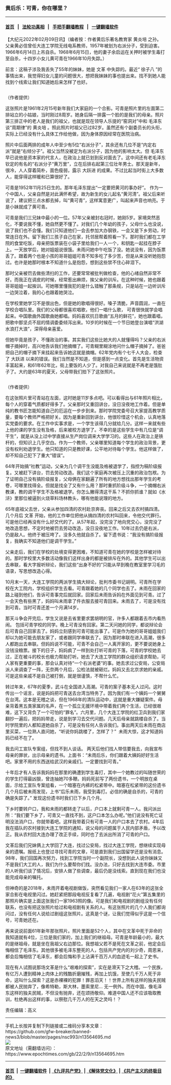 ### 黄后乐：可青，你在哪里？
------------------------

#### [首页](https://github.com/gfw-breaker/banned-news3/blob/master/README.md) &nbsp;&nbsp;|&nbsp;&nbsp; [法轮功真相](https://github.com/begood0513/basic/blob/master/README.md)  &nbsp;&nbsp;|&nbsp;&nbsp; [手把手翻墙教程](https://github.com/gfw-breaker/guides/wiki)  &nbsp;&nbsp;|&nbsp;&nbsp; [一键翻墙软件](https://github.com/gfw-breaker/nogfw/blob/master/README.md)  



<div><p>
 【大纪元2022年02月09日讯】（编者按：作者黄后乐著名教育家
 <ok href="https://www.epochtimes.com/gb/tag/%E9%BB%84%E7%82%8E%E5%9F%B9.html">
  黄炎培
 </ok>
 之孙。父亲黄必信曾任大连工学院无线电系教师，1957年被划为右派分子，受到迫害。1966年6月14日上吊自杀。1968年6月15日，他的妻子余启运在关押时被学生毒打至自杀，十四岁小女儿黄可青在1966年10月失踪。）
</p>
<p>
 前言：这稿子涉及我丢失了55年的妹妹，她是
 <ok href="https://www.epochtimes.com/gb/tag/%E6%96%87%E9%9D%A9.html">
  文革
 </ok>
 中失踪的。最近“
 <ok href="https://www.epochtimes.com/gb/tag/%E5%BE%90%E5%AD%90%E5%85%AB.html">
  徐子八
 </ok>
 ”的事情出来，我觉得妇女儿童的问题很大，想把我妹妹的事也提出来。找不到她人能找到个线索让我们知道她后来怎样了也好。
</p>
<p style="text-align: center;">
 <ok href="https://i.epochtimes.com/assets/uploads/2022/02/id13564727-ce18ba6307d5ce2113e11f3941748289.png">
  <img alt="" class="alignnone size-medium wp-image-13564727" src="https://i.epochtimes.com/assets/uploads/2022/02/id13564727-ce18ba6307d5ce2113e11f3941748289-450x299.png"/>
 </ok>
</p>
<p>
 （作者提供）
</p>
<p>
 这张照片是1961年2月15号新年我们大家庭的一个合影。可青是照片里的左面第二排站立的小姑娘，当时刚过8周岁。她身后隔一排露一个脸的是我们的母亲。照片第三排正中的老人是我们的祖父，也就是现在领导人乐提的“窑洞对”中和
 <ok href="https://www.epochtimes.com/gb/tag/%E6%AF%9B%E6%B3%BD%E4%B8%9C.html">
  毛泽东
 </ok>
 谈“周期律”的
 <ok href="https://www.epochtimes.com/gb/tag/%E9%BB%84%E7%82%8E%E5%9F%B9.html">
  黄炎培
 </ok>
 。照此照片时祖父已过82岁。虽然还有个副委员长的头衔，实际上已经没有什么具体工作给他做，因为身体原因经常在医院治病。
</p>
<p>
 照片中后面两排的成年人中至少有5位“右派分子”，其余还有几位不是“内定右派”就是“右倾分子”。祖父当然没被定为右派分子，因为他的影响太大。但
 <ok href="https://www.epochtimes.com/gb/tag/%E6%AF%9B%E6%B3%BD%E4%B8%9C.html">
  毛泽东
 </ok>
 早已说他是资本家的代言人，在政治上就已划到反对面去了。这中间还有老毛泽东钦定的有名的“右派分子“黄万里”，立在后排右起第三位壮年男士。那天是新年，很冷，人人穿着简朴，面色瘦弱，露示
 <ok href="https://www.epochtimes.com/gb/tag/%E5%A4%A7%E8%B7%83%E8%BF%9B.html">
  大跃进
 </ok>
 的成果。不过比起当时街上大多数人，能穿得这样暖和已算很好了。
</p>
<p>
 可青是1952年11月25日生的。那年毛泽东提出“一定要把黄河的事办好”。 作为一个中国人，父亲自然是对此满怀希望，故为新生的女儿起名“黄河清”。祖父后来听说了，建议把三点水都去掉，叫“黄可青”，这样寓意更广，叫起来声音也响亮。于是小妹就成了黄可青。
</p>
<p>
 可青是我们三兄妹中最小的一位。57年父亲被封右冠时，她刚5岁。家境突然恶化，不要说我不懂，她自然更不懂了。对我们几个年幼的孩子，父母什么也没说，说了我们也不会懂。我们只知道他们一会去参加大办钢铁，一会又是下乡劳动，时常连日在外。留下我们三孩子自己在家，托邻居帮着照看一下。那时我们都在工学院的食堂吃饭，母亲把饭票装在小袋子里给我们一人一个，和钥匙一起挂在脖子上。一天放学后，她对姐姐说很饿。未雨问她中午吃饭了没。她说没有，因为饭票丢了。跟着两个也是小孩的哥哥姐姐可青不知多吃了多少苦，但是从来没听她抱怨过。也许是她那时根本不知道什么是抱怨，想到这些禁不住心碎泪下。
</p>
<p>
 那时父亲被罚去做些清扫的工作，还要常常被批判做检查，他的心绪自然非常不好。而我正在调皮的时候，经常惹出麻烦，挨父亲的训斥。在这种时候，她也跟着哥哥姐姐一起挨训。可她哪里懂我犯的是什么错触了那条规，只是站在一边听训斥一边哭泣着，我的心也跟着她哭泣。
</p>
<p>
 在学校里她学习不是很出色，但是她的歌唱得很好。嗓子清脆，声音圆润，一直在学校合唱队里。我们的父母都很喜欢唱歌，他们一唱什么歌， 可青很快就学会唱起来。中国歌曲外国歌曲她都唱。妈妈喜欢抗日歌曲“五月的鲜花”，她也跟着唱，把歌中那坚贞不屈的情调委委倾泻出来。10岁的时候在一个节日她登台演唱“洪湖水浪打大浪”，深得母亲喜爱。
</p>
<p>
 但她毕竟是孩子，不懂政治的事。其实我们这些比她大的人就懂得吗？父亲的右派帽子摘掉时，高兴地告诉我们他摘帽了。可青糊里糊涂地问什么帽子摘掉了。爸爸把自己的帽子摘下来挂起来告诉她这就是摘帽。62年党内有个七千人大会，检查了
 <ok href="https://www.epochtimes.com/gb/tag/%E5%A4%A7%E8%B7%83%E8%BF%9B.html">
  大跃进
 </ok>
 以来的错误。我们当然是不知道，但是感到一点变化。首先是生活物资丰富起来，和61年62年比，街上要饭的人少了。对我自己来说就是不再老是饿肚子了。大约是63年的夏天，父母带我们拍下了这张照片。
</p>
<p>
 <ok href="https://i.epochtimes.com/assets/uploads/2022/02/id13564786-710f9519b4d4331ddb248be26890282c.png">
  <img alt="" class="size-medium wp-image-13564786 aligncenter" src="https://i.epochtimes.com/assets/uploads/2022/02/id13564786-710f9519b4d4331ddb248be26890282c-450x349.png"/>
 </ok>
</p>
<p>
 （作者提供）
</p>
<p>
 在这张照片里可青站在左面，这时她是11岁多点吧。可以看得出与61年照片相比，每个人的穿着气质都好得多了。父亲那时又重回讲台，没日没夜地工作着。但是单纯的教书匠怎能知道自己的厄运在一步步到来。那时学院党委号召大家提高教学质量，要每个教师严格把好关。因为是重新回到讲台，他很珍惜这个机会，认真地落实党委的要求。在工作中实事求是，一个学生该得几分就给几分。这样一来就有些上他的课的学生没有及格，后来被校方退学了。不幸的是这些学生中有几位是“调干生”，就是从没上过中学直接从生产岗位调来大学学习的。这些人在政治上是铁杆的，但知识上几乎空白。作为一个教师，父亲哪里知道每个学生的政治背景，更没有权利劝退学生。他只知道的只是教好课，公平地对待每个学生。他这样做了，却不知自己犯下了重大“错误”。
</p>
<p>
 64年开始搞“社教”运动，父亲为几个调干生没能及格被退学了，指控为稿阶级报复。又被赶下讲台，罚去劳动改造。我们这个家庭再次被压上沉重的政治包袱。为了证明自己没有搞阶级报复，父母俩在家翻遍了所有的地方想找出那年学生的考卷，可哪里找得全。但就是找全了又有什么用？那时重抓阶级斗争，一个摘帽右派教课，教的调干学生不及格被退学。你怎么撇得清这干系？不抓你抓谁？就如《水浒》里那位被逼到火烧草料场林教头，哪有他能说理的地方。
</p>
<p>
 65年底祖父去世，父亲从参加四清的农村赴京奔丧。回来之后又去农村搞四清。几个月后
 <ok href="https://www.epochtimes.com/gb/tag/%E6%96%87%E9%9D%A9.html">
  文革
 </ok>
 开始，他的工作单位把他从搞四清的农村叫回来，令他交代罪行。可是他已经再没有什么好交代的了。从57年起，没完没了地向党交心，没完没了地改造思想，不定时地被罚去劳动改造，没日没夜地工作。10年过去仍是右派，仍是敌人。他终于被压垮了。没多久他就自杀了。留下遗书说：“我没有搞阶级报复，我确实不知道他们是调干学生。”
</p>
<p>
 父亲走后，我们在学校的处境变得更困难，不知道可青在她的学校是怎样被对待的。那时学校里大多数活动像我们这样出身的都是被排斥在外的。其他学生可以出去串联，看大字报听辩论，我们这些“出身不好的”只能从早到晚在教室里学习毛的语录，写思想改造心得。
</p>
<p>
 10月末一天，大连工学院的两派学生搞大辩论，批判市委书记胡明。可青所在学校在大工院内，学校组织学生去看。可青跟着她的几个同学也去了。未雨在回家的路上碰到他们，告诉可青事完后就回家。回家后未雨告诉妈在外面见到可青。过了一会天色有些黑了，妈妈叫未雨拿了件衣服去接可青回来。未雨去了，可是没有找到可青。当时可青还差一个月满14岁。
</p>
<p>
 那天斗争会开完后，学生又说是去省里要求罢胡明的官，许多人都跟着去市内看热闹。 包括可青学校的同学。晚上可青没有回家。第二天问她的同学，都说辩论会后可青自己回家去了。妈妈立刻感到可青可能出事了。可是作为她的哥哥姐姐我们却以为她可能去朋友家了，或者跟同学串联去了。因为那时串联在进入高潮，很多人都跑出去串联。但妈妈说不可能，可青不会自己一人离开家的，更不要说她身上没钱没粮票。接下的日子，妈妈疯了一样到处打听可青的下落，可青的学校她去过，正在被斗的校长也极力帮助打听。她去了大连工学院的群众组织请求帮助，可人家有更重要的事，那会认真对待“一个右派老婆”的事。她去求过公安局，公安局派人来调查了一阵，无奈两个月后，公检法就被砸烂。妈妈又去北京求她的亲戚。可是这些亲戚不是自己被打倒，就是很谨慎，不帮什么忙。
</p>
<p>
 转过年来，67年的夏季，武斗在全国进入高潮。可青的案子基本无人过问。这时传出一个谣言，说是妈妈把可青送去台湾当特务了。因为我们有一个姨妈一个舅舅在台湾。这本是无稽之谈，但在1968年的清队运动中，这就是重大嫌疑案件。母亲背着黑五类家属的名声，在一个孤立无援环境中带着我们两个生活，已经很艰难，这下又背负了一个可怕的“罪名”。六月里，几个大连工学院的红卫兵到我们家翻抄一遍后，把妈妈带走，说是到学习去交代问题。几天后母亲就跳楼自杀了。当时学院里的人都知道她自杀了，可是没有任何人告诉我们。事出两天后未雨在商店里买菜，一位熟人直问她，“听说你妈跳楼了，怎样了？”  未雨大惊，这才知道妈妈已经不在了。
</p>
<p>
 我去问工宣队专案组，但找不到人谈话。 两天后他们找人带信要我去，向我宣布母亲的罪状，出示母亲的遗书。上面书：“未雨后乐，你们跟着大姨妈好好生活吧。家里不用的东西送给武汉的亲戚们。一定要找到可青。”
</p>
<p>
 十年后才有人告诉我妈妈在那里的确遭到学生毒打，其中一个她教过的叫随世荣的的学生打得最凶狠，曾连抽她70多鞭。妈妈死前写了两份遗书，一个明放在桌面，示给工宣队专案组看，一个暗塞在内裤的松紧带中。暗塞在松紧带的这份遗书几个月后被未雨发现，上书“后乐未雨，我受到毒打。必信的确是自杀的，可青的确是失踪了。” 发现这份遗书时我们已下乡几个月。
</p>
<p>
 下乡时要转户口，我和未雨的都转走了以后，户口本上就剩可青一人。我问派出所：“我们要下乡了，可青又一直找不到，这户口本怎么办呢。”他们说没有死亡证明没法消户口，你就带着吧。这样我带着只有可青一人的户口本去了农村。4年后我在插队的农村接到大连工学院的通知，说父母的问题属于人民内部矛盾，予以改正。我从农村回大连办理了改正手续，同时也了去派出所消了可青的户口。
</p>
<p>
 文革后我们兄妹俩上大学回了大连，找过公安局，找过大连工学院，想继续实现母亲的遗嘱。报纸上也登过寻找可青的文章，可是直到我们出国留学还是没有消息。98年，我们回国再次努力，找到工学院当时一个副院长，没想到此人说你妹妹又不是我们大工的人，我们为什么要帮你们找。没办法，只好去找到大连市委。市里的人听我们谈了情况后，安排人做了些调查，最后仍是没线索。直到现在我们也没能完成母亲的嘱托。
</p>
<p>
 但神奇的是2018年，未雨开着电视剧做饭，突然看见我们一家人在63年的这张全家合影在电视里闪过。她赶紧把那段电视反复看了几遍，电视剧“花火”第五集里的那照片确实是上面这张我们一家1963照的像。可是我们和电视剧的剧组没有任何联系，也没有把这张照片给过和电视剧有关系的人。有这张照片的几个人我们都询问过，没有任何人说给过剧组这张照片。这真是个谜，让我们觉得似乎这是一个信号，可青她还在。
</p>
<p>
 再来说说前面61年新年那张照片。照片里面是52个人，其中在文革中死于非命的我知道就有4位，三位是我们家的，加上我们的继祖母。可青是年龄最小的，最大的是继祖母，就是坐在我祖父右边那位。我想祖父若不是死在文革之前，他定会后悔相信了毛泽东。其他很多被毛泽东整死的人，包括共产党内的刘少奇，周恩来，都会后悔相信了毛泽东，都会后悔和手上沾满千百万人的血迹毛一起上了史书。
</p>
<p>
 现在有人试图说那场文革是什么“艰难的探索”，实在是滑天下之大稽。一个民族，有亿万人遭到精神上肉体上的残酷折磨摧残，再加上饥饿，至使几千万人死于非命，这叫什么探索？这是赤裸裸的犯罪！罪恶滔天！！世界上所有这样的独夫民贼都被人民抛弃了，像希特勒，斯大林，墨索里尼… 无一例外。而在中国，像毛泽东这样的独夫民贼，不但没有抛弃，还在颂扬敬仰。难道中国人还不应该吸取教训，杜绝再出这样的事，以祭慰几千万人的在天之灵吗！？
</p>
<p>
 责任编辑：高义
</p>
</div>
<hr/>
手机上长按并复制下列链接或二维码分享本文章：<br/>
https://github.com/gfw-breaker/banned-news3/blob/master/pages/nsc993/n13564695.md <br/>
<a href='https://github.com/gfw-breaker/banned-news3/blob/master/pages/nsc993/n13564695.md'><img src='https://github.com/gfw-breaker/banned-news3/blob/master/pages/nsc993/n13564695.md.png'/></a> <br/>
原文地址（需翻墙访问）：https://www.epochtimes.com/gb/22/2/9/n13564695.htm


------------------------
#### [首页](https://github.com/gfw-breaker/banned-news3/blob/master/README.md) &nbsp;|&nbsp; [一键翻墙软件](https://github.com/gfw-breaker/nogfw/blob/master/README.md) &nbsp;| [《九评共产党》](https://github.com/gfw-breaker/9ping.md/blob/master/README.md#九评之一评共产党是什么) | [《解体党文化》](https://github.com/gfw-breaker/jtdwh.md/blob/master/README.md) | [《共产主义的终极目的》](https://github.com/gfw-breaker/gczydzjmd.md/blob/master/README.md)


<img src='http://gfw-breaker.win/banned-news3/pages/nsc993/n13564695.md' width='0px' height='0px'/>